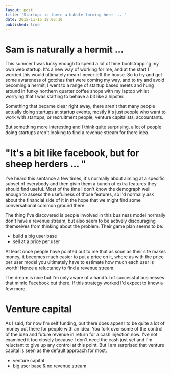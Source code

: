 ```yaml
---
layout: post
title: "Startup: is there a bubble forming here ... "
date: 2015-11-15 18:05:10
published: true
---
```


# Sam is naturally a hermit ...

This summer I was lucky enough to spend a lot of time bootstrapping my own web startup. It's a new way of working for me, and at the start I worried this would ultimately mean I never left the house. So to try and get some awareness of gotchas that were coming my way, and to try and avoid becoming a hermit, I went to a range of startup based meets and hung around in funky northern quarter coffee shops with my laptop whilst worrying that I was starting to behave a bit like a hipster.

Something that became clear right away, there aren't that many people actually doing startups at startup events, mostly it's just people who want to work with startups, or recruitment people, venture capitalists, accountants.

But something more interesting and I think quite surprising, a lot of people doing startups aren't looking to find a revenue stream for there idea.

# "It's a bit like facebook, but for sheep herders ... "

I've heard this sentance a few times, it's normally about aiming at a specific subset of everybody and then givin them a bunch of extra features they should find useful. Most of the time I don't know the demograph well enough to assess the usefulness of those features, so I'd normally ask about the financial side of it in the hope that we might find some conversational common ground there.

The thing I've discovered is people involved in this business model normally don't have a revenue stream, but also seem to be actively discouraging themselves from thinking about the problem. Their game plan seems to be:

* build a big user base
* sell at a price per user

At least once people have pointed out to me that as soon as their site makes money, it becomes much easier to put a price on it, where as with the price per user model you ultimately have to estimate how much each user is worth! Hence a reluctancy to find a revenue stream.

The dream is nice but I'm only aware of a handful of successful businesses that mimic Facebook out there. If this strategy worked I'd expect to know a few more.

# Venture capital

As I said, for now I'm self funding, but there does appear to be quite a lot of money out there for people with an idea. You fork over some of the control of the idea and future revenue in return for a cash injection now. I've not examined it too closely because I don't need the cash just yet and I'm reluctant to give up any control at this point. But I am surprised that venture capital is seen as the default approach for most.

* venture capital
* big user base & no revenue stream

